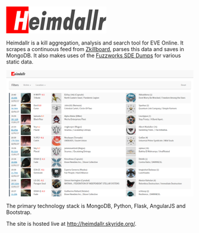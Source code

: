 ![](/logo.png)

Heimdallr is a kill aggregation, analysis and search tool for EVE Online. It scrapes a continuous feed from [Zkillboard](https://zkillboard.com/), parses this data and saves in MongoDB. It also makes uses of the [Fuzzworks SDE Dumps](https://www.fuzzwork.co.uk/dump/) for various static data.

![](/screenshot.png)

The primary technology stack is MongoDB, Python, Flask, AngularJS and Bootstrap.

The site is hosted live at http://heimdallr.skyride.org/.
